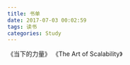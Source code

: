 ```yaml
---
title: 书单
date: 2017-07-03 00:02:59
tags: 读书
categories: Study
---
```


《当下的力量》
《The Art of Scalability》